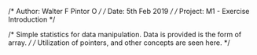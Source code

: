 /* Author: Walter F Pintor O */
/* Date: 5th Feb 2019 */
/* Project: M1 - Exercise Introduction */

/* Simple statistics for data manipulation. Data is provided is the form of array. */
/* Utilization of pointers, and other concepts are seen here. */


